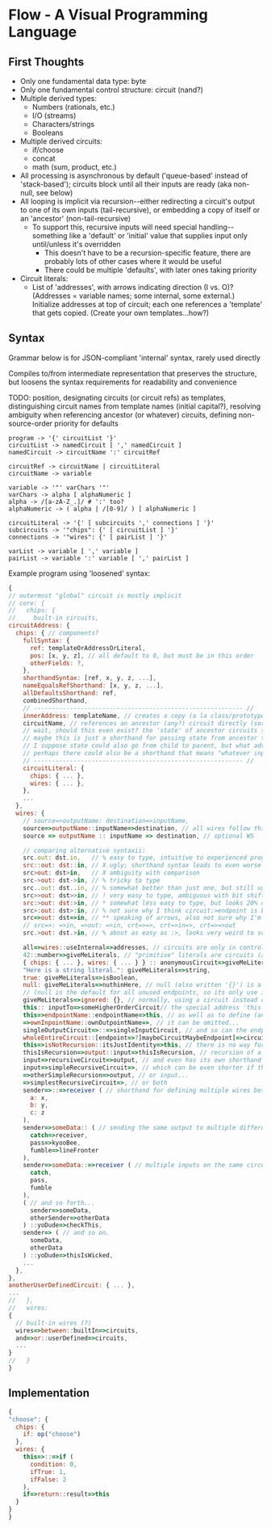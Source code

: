 # Flow - A Visual Programming Language

## First Thoughts

- Only one fundamental data type: byte
- Only one fundamental control structure: circuit (nand?)
- Multiple derived types:
  - Numbers (rationals, etc.)
  - I/O (streams)
  - Characters/strings
  - Booleans
- Multiple derived circuits:
  - if/choose
  - concat
  - math (sum, product, etc.)
- All processing is asynchronous by default ('queue-based' instead of 'stack-based'); circuits block until all their inputs are ready (aka non-null, see below)
- All looping is implicit via recursion--either redirecting a circuit's output to one of its own inputs (tail-recursive), or embedding a copy of itself or an 'ancestor' (non-tail-recursive)
  - To support this, recursive inputs will need special handling--something like a 'default' or 'initial' value that supplies input only until/unless it's overridden
    - This doesn't have to be a recursion-specific feature, there are probably lots of other cases where it would be useful
    - There could be multiple 'defaults', with later ones taking priority
- Circuit literals:
  - List of 'addresses', with arrows indicating direction (I vs. O)? (Addresses = variable names; some internal, some external.) Initialize addresses at top of circuit; each one references a 'template' that gets copied. (Create your own templates...how?)

## Syntax

Grammar below is for JSON-compliant 'internal' syntax, rarely used directly

Compiles to/from intermediate representation that preserves the structure,
but loosens the syntax requirements for readability and convenience

TODO: position, designating circuits (or circuit refs) as templates, distinguishing circuit names from template names (initial capital?), resolving ambiguity when referencing ancestor (or whatever) circuits, defining non-source-order priority for defaults

```text
program -> '{' circuitList '}'
circuitList -> namedCircuit [ ',' namedCircuit ]
namedCircuit -> circuitName ':' circuitRef

circuitRef -> circuitName | circuitLiteral
circuitName -> variable

variable -> '"' varChars '"'
varChars -> alpha [ alphaNumeric ]
alpha -> /[a-zA-Z_.]/ # ':' too?
alphaNumeric -> ( alpha | /[0-9]/ ) [ alphaNumeric ]

circuitLiteral -> '{' [ subcircuits ',' connections ] '}'
subcircuits -> '"chips": {' [ circuitList ] '}'
connections -> '"wires": {' [ pairList ] '}'

varList -> variable [ ',' variable ]
pairList -> variable ':' variable [ ',' pairList ]
```

Example program using 'loosened' syntax:

```javascript
{
// outermost "global" circuit is mostly implicit
// core: {
//   chips: {
//     built-in circuits,
circuitAddress: {
  chips: { // components?
    fullSyntax: {
      ref: templateOrAddressOrLiteral,
      pos: [x, y, z], // all default to 0, but must be in this order
      otherFields: ?,
    },
    shorthandSyntax: [ref, x, y, z, ...],
    nameEqualsRefShorthand: [x, y, z, ...],
    allDefaultsShorthand: ref,
    combinedShorthand,
    // ---------------------------------------------------------- //
    innerAddress: templateName, // creates a copy (a la class/prototype)
    circuitName, // references an ancestor (any?) circuit directly (sort of like an import; implies possible recursion)
    // wait, should this even exist? the 'state' of ancestor circuits should be unmodifiable, since they've already run (and if you need that state, you should simply pass it to the child circuit as input), and if you do change the state, it's now a copy and not a 'direct' reference
    // maybe this is just a shorthand for passing state from ancestor to child, without having to create a bunch of intermediary endpoints?
    // I suppose state could also go from child to parent, but what advantage would that have over a template?
    // perhaps there could also be a shorthand that means "whatever input such-and-such circuit got the last time it ran, give so-and-so circuit that same input as defaults"?
    // ---------------------------------------------------------- //
    circuitLiteral: {
      chips: { ... },
      wires: { ... },
    },
    ...
  },
  wires: {
    // source=>outputName: destination=>inputName,
    source=>outputName::inputName=>destination, // all wires follow this general form
    source => outputName :: inputName => destination, // optional WS

    // comparing alternative syntaxii:
    src.out: dst.in,   // % easy to type, intuitive to experienced programmers, but the shorthands are difficult to read at a glance; might be better for disambiguating ancrefs
    src::out: dst::in, // X ugly; shorthand syntax leads to even worse ugliness (`src::: ::in`, `::out: ::in`, `crt::::`, etc.)
    src>out: dst>in,   // X ambiguity with comparison
    src->out: dst->in, // % tricky to type
    src..out: dst..in, // % somewhat better than just one, but still ugly
    src>>out: dst>>in, // ! very easy to type, ambiguous with bit shift operator (but that will be moot if there are none), recursive shorthand looks a bit ugly (crt>>>>in, crt>>out>>, crt>>>>)
    src:>out: dst:>in, // * somewhat less easy to type, but looks 20% cooler, esp. for recursive shorthand (crt:>:>in, crt:>out:>, crt:>:>) (actually, maybe not: src:>out:>: :>in, src:>: dst:>in)
    src>:out: dst>:in, // % not sure why I think circuit:>endpoint is better than circuit>:endpoint, but I do (maybe 'cause it looks more like an arrow?)
    src=>out: dst=>in, // ** speaking of arrows, also not sure why I'm resisting the obvious. Just to be different? Tricky to type, but not for *me*, and it clearly hasn't hurt other languages.
    // src=>: =>in, =>out: =>in, crt=>=>, crt=>in=>, crt=>=>out
    src.>out: dst.>in, // % about as easy as :>, looks very weird to someone used to traditional operators, possible ambiguity with comparison

    all=>wires::useInternal=>addresses, // circuits are only in control of wires inside themselves, not to other circuits
    42::number=>giveMeLiterals, // "primitive" literals are circuits (all singletons, theoretically) that output themselves and have no inupts...
    { chips: { ... }, wires: { ... } } :: anonymousCircuit=>giveMeLiterals // although non-primitives can also output themselves!
    "Here is a string literal.": giveMeLiterals=>string,
    true: giveMeLiterals=>isBoolean,
    null: giveMeLiterals=>nuthinHere, // null (also written '{}') is a primitive representing the empty circuit: it has no endpoints, so  it can only output itself
    // (null is the default for all unused endpoints, so its only use in wires is for overriding another source/destination)
    giveMeLiterals=>ignored: {}, // normally, using a circuit instead of an endpoint as a destination is an error, but null is an exception (it ignores all input)
    this:: inputTo=>someHigherOrderCircuit// the special address 'this' is used to send the circuit itself to an endpoint...
    this=>endpointName::endpointName=>this, // as well as to define (and reference) the circuit's own endpoints
    =>ownInpointName::ownOutpointName=>, // it can be omitted...
    singleOutputCircuit=>::=>singleInputCircuit, // and so can the endpoints of circuits with only one input/output...
    wholeEntireCircuit::[endpoint=>?]maybeCircuitMaybeEndpoint[=>circuit?], // but the separator is not optional (as a source, it takes the entire circuit as input; as a destination, it may be ambiguous)
    this=>isNotRecursion::itsJustIdentity=>this, // there is no way for circuits to recurse on themselves directly (that would mean defining wires outside the circuit)
    thisIsRecursion=>output::input=>thisIsRecursion, // recursion of a child circuit is allowed, of course...
    input=>recursiveCircuit=>output, // and even has its own shorthand syntax...
    input=>simpleRecursiveCircuit=>, // which can be even shorter if the circuit only has one output...
    =>otherSimpleRecursion=>output, // or input...
    =>simplestRecursiveCircuit=>, // or both
    sender=>::=>receiver ( // shorthand for defining multiple wires between the same two components...
      a: x,
      b: y,
      c: z
    ),
    sender=>someData:: ( // sending the same output to multiple different circuits...
      catch=>receiver,
      pass=>kyooBee,
      fumble=>lineFronter
    ),
    sender=>someData::=>receiver ( // multiple inputs on the same circuit...
      catch,
      pass,
      fumble
    ),
    ( // and so forth...
      sender=>someData,
      otherSender=>otherData
    ) ::yoDude=>checkThis,
    sender=> ( // and so on.
      someData,
      otherData
    ) ::yoDude=>thisIsWicked,
    ...
  },
},
anotherUserDefinedCircuit: { ... },
...
//   },
//   wires:
{
  // built-in wires (?)
  wires=>between::builtIn=>circuits,
  and=>or::userDefined=>circuits,
  ...
}
//   }
}
```

## Implementation

```javascript
{
"choose": {
  chips: {
    if: op("choose")
  },
  wires: {
    this=>::=>if (
      condition: 0,
      ifTrue: 1,
      ifFalse: 2
    ),
    if=>return::result=>this
  }
}
}
```
